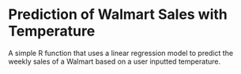 # Prediction of Walmart Sales with Temperature

A simple R function that uses a linear regression model to predict the weekly sales of a Walmart based on a user inputted temperature.
